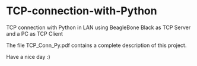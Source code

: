 # TCP-connection-with-Python
TCP connection with Python in LAN using BeagleBone Black as TCP Server and a PC as TCP Client

The file TCP_Conn_Py.pdf contains a complete description of this project.

Have a nice day :)
